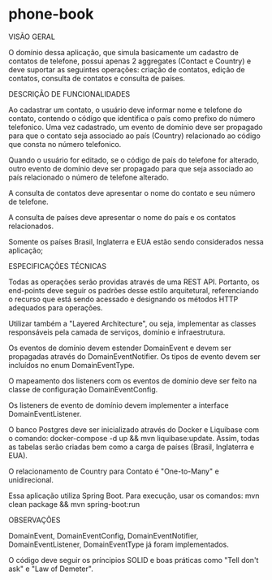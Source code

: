 # phone-book

VISÃO GERAL

O domínio dessa aplicação, que simula basicamente um cadastro de contatos de telefone, possui apenas 2 aggregates (Contact e Country) e deve suportar as seguintes operações: criação de contatos, edição de contatos, consulta de contatos e consulta de países.

DESCRIÇÃO DE FUNCIONALIDADES

Ao cadastrar um contato, o usuário deve informar nome e telefone do contato, contendo o código que identifica o país como prefixo do número telefonico. Uma vez cadastrado, um evento de domínio deve ser propagado para que o contato seja associado ao país (Country) relacionado ao código que consta no número telefonico.

Quando o usuário for editado, se o código de país do telefone for alterado, outro evento de domínio deve ser propagado para que seja associado ao país relacionado o número de telefone alterado.

A consulta de contatos deve apresentar o nome do contato e seu número de telefone.

A consulta de países deve apresentar o nome do país e os contatos relacionados.

Somente os países Brasil, Inglaterra e EUA estão sendo considerados nessa aplicação;

ESPECIFICAÇÕES TÉCNICAS

Todas as operações serão providas através de uma REST API. Portanto, os end-points deve seguir os padrões desse estilo arquitetural, referenciando o recurso que está sendo acessado e designando os métodos HTTP adequados para operações.

Utilizar também a "Layered Architecture", ou seja, implementar as classes responsáveis pela camada de serviços, domínio e infraestrutura.

Os eventos de domínio devem estender DomainEvent e devem ser propagadas através do DomainEventNotifier. Os tipos de evento devem ser incluídos no enum DomainEventType.

O mapeamento dos listeners com os eventos de domínio deve ser feito na classe de configuração DomainEventConfig.

Os listeners de evento de domínio devem implementer a interface DomainEventListener.

O banco Postgres deve ser inicializado através do Docker e Liquibase com o comando: docker-compose -d up && mvn liquibase:update. Assim, todas as tabelas serão criadas bem como a carga de países (Brasil, Inglaterra e EUA).

O relacionamento de Country para Contato é "One-to-Many" e unidirecional. 

Essa aplicação utiliza Spring Boot. Para execução, usar os comandos: mvn clean package && mvn spring-boot:run 

OBSERVAÇÕES

DomainEvent, DomainEventConfig, DomainEventNotifier, DomainEventListener, DomainEventType já foram implementados.

O código deve seguir os príncipios SOLID e boas práticas como "Tell don't ask" e "Law of Demeter".
